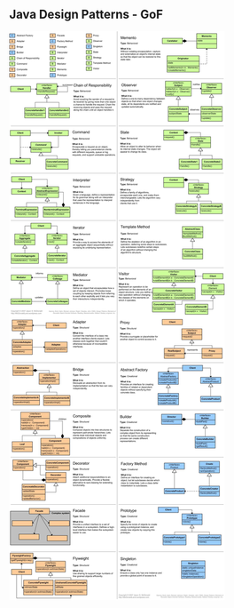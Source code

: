 ## Java Design Patterns - GoF
![Design Patterns](src/main/resources/design-patterns-gof_cheat-sheet.png)

